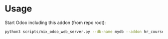 # Usage

Start Odoo including this addon (from repo root):

```bash
python3 scripts/nix_odoo_web_server.py --db-name mydb --addon hr_course
```
